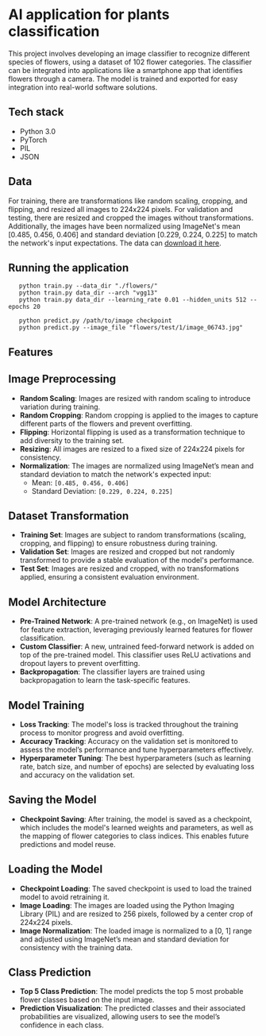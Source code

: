 # AI application for plants classification

This project involves developing an image classifier to recognize different species of flowers, 
using a dataset of 102 flower categories. The classifier can be integrated into applications like
a smartphone app that identifies flowers through a camera. The model is trained and exported for 
easy integration into real-world software solutions.

## Tech stack
- Python 3.0
- PyTorch
- PIL
- JSON

## Data

For training, there are transformations like random 
scaling, cropping, and flipping, and resized all images to 224x224 pixels. For validation and testing,
there are resized and cropped the images without transformations. Additionally, the images have been 
normalized using ImageNet's mean [0.485, 0.456, 0.406] and standard deviation [0.229, 0.224, 0.225] 
to match the network's input expectations. The data can  [download it here](https://s3.amazonaws.com/content.udacity-data.com/nd089/flower_data.tar.gz).

## Running the application
```shell script
   python train.py --data_dir "./flowers/"
   python train.py data_dir --arch "vgg13"
   python train.py data_dir --learning_rate 0.01 --hidden_units 512 --epochs 20

   python predict.py /path/to/image checkpoint
   python predict.py --image_file "flowers/test/1/image_06743.jpg"

```
## Features

## **Image Preprocessing**
   - **Random Scaling**: Images are resized with random scaling to introduce variation during training.
   - **Random Cropping**: Random cropping is applied to the images to capture different parts of the flowers and prevent overfitting.
   - **Flipping**: Horizontal flipping is used as a transformation technique to add diversity to the training set.
   - **Resizing**: All images are resized to a fixed size of 224x224 pixels for consistency.
   - **Normalization**: The images are normalized using ImageNet’s mean and standard deviation to match the network's expected input:
     - Mean: `[0.485, 0.456, 0.406]`
     - Standard Deviation: `[0.229, 0.224, 0.225]`

## **Dataset Transformation**
   - **Training Set**: Images are subject to random transformations (scaling, cropping, and flipping) to ensure robustness during training.
   - **Validation Set**: Images are resized and cropped but not randomly transformed to provide a stable evaluation of the model's performance.
   - **Test Set**: Images are resized and cropped, with no transformations applied, ensuring a consistent evaluation environment.

## **Model Architecture**
   - **Pre-Trained Network**: A pre-trained network (e.g., on ImageNet) is used for feature extraction, leveraging previously learned features for flower classification.
   - **Custom Classifier**: A new, untrained feed-forward network is added on top of the pre-trained model. This classifier uses ReLU activations and dropout layers to prevent overfitting.
   - **Backpropagation**: The classifier layers are trained using backpropagation to learn the task-specific features.

## **Model Training**
   - **Loss Tracking**: The model's loss is tracked throughout the training process to monitor progress and avoid overfitting.
   - **Accuracy Tracking**: Accuracy on the validation set is monitored to assess the model’s performance and tune hyperparameters effectively.
   - **Hyperparameter Tuning**: The best hyperparameters (such as learning rate, batch size, and number of epochs) are selected by evaluating loss and accuracy on the validation set.

## **Saving the Model**
   - **Checkpoint Saving**: After training, the model is saved as a checkpoint, which includes the model's learned weights and parameters, as well as the mapping of flower categories to class indices. This enables future predictions and model reuse.

## **Loading the Model**
   - **Checkpoint Loading**: The saved checkpoint is used to load the trained model to avoid retraining it.
   - **Image Loading**: The images are loaded using the Python Imaging Library (PIL) and are resized to 256 pixels, followed by a center crop of 224x224 pixels.
   - **Image Normalization**: The loaded image is normalized to a [0, 1] range and adjusted using ImageNet’s mean and standard deviation for consistency with the training data.

## **Class Prediction**
   - **Top 5 Class Prediction**: The model predicts the top 5 most probable flower classes based on the input image.
   - **Prediction Visualization**: The predicted classes and their associated probabilities are visualized, allowing users to see the model’s confidence in each class.